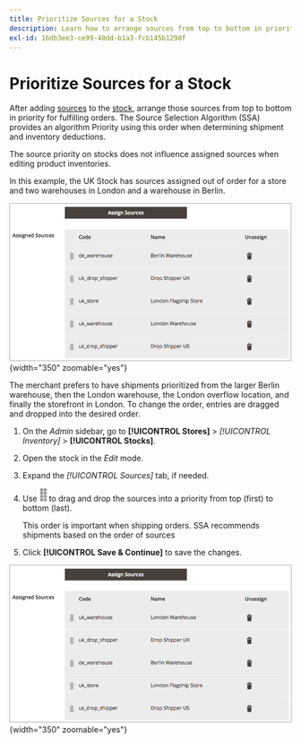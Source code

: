 ```yaml
---
title: Prioritize Sources for a Stock
description: Learn how to arrange sources from top to bottom in priority, which is used when determining shipment and inventory deductions.
exl-id: 16db3ee3-ce99-40dd-b1a3-fcb145b1298f
---
```

# Prioritize Sources for a Stock

After adding [sources](sources-manage.md) to the [stock](stocks-manage.md), arrange those sources from top to bottom in priority for fulfilling orders. The Source Selection Algorithm (SSA) provides an algorithm Priority using this order when determining shipment and inventory deductions.

The source priority on stocks does not influence assigned sources when editing product inventories.

In this example, the UK Stock has sources assigned out of order for a store and two warehouses in London and a warehouse in Berlin.

![Source order before prioritization](assets/inventory-priority-before.png){width="350" zoomable="yes"}

The merchant prefers to have shipments prioritized from the larger Berlin warehouse, then the London warehouse, the London overflow location, and finally the storefront in London. To change the order, entries are dragged and dropped into the desired order.

1. On the _Admin_ sidebar, go to **[!UICONTROL Stores]** > _[!UICONTROL Inventory]_ > **[!UICONTROL Stocks]**.

1. Open the stock in the _Edit_ mode.

1. Expand the _[!UICONTROL Sources]_ tab, if needed.

1. Use ![Sort icon](assets/icon-sort.png) to drag and drop the sources into a priority from top (first) to bottom (last).

   This order is important when shipping orders. SSA recommends shipments based on the order of sources

1. Click **[!UICONTROL Save & Continue]** to save the changes.

![Source order after prioritization](assets/inventory-stock-priority-after.png){width="350" zoomable="yes"}
